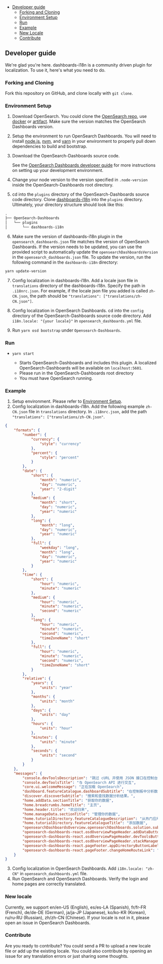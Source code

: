 - [Developer guide](#developer-guide)
  - [Forking and Cloning](#forking-and-cloning)
  - [Environment Setup](#environment-setup)
  - [Run](#run)
  - [Example](#example)
  - [New Locale](#new-locale)
  - [Contribute](#contribute)

## Developer guide

We're glad you're here. dashboards-i18n is a community driven plugin for localization. To use it, here's what you need to do.

### Forking and Cloning

Fork this repository on GitHub, and clone locally with `git clone`.

### Environment Setup

1. Download OpenSearch. You could clone the [OpenSearch repo](https://github.com/opensearch-project/OpenSearch.git), use [docker](https://opensearch.org/docs/latest/opensearch/install/docker/) or [artifact](https://opensearch.org/docs/latest/opensearch/install/tar/). Make sure the version matches the OpenSearch Dashboards version.

2. Setup the environment to run OpenSearch Dashboards. You will need to install [node.js](https://nodejs.org/en/), [nvm](https://github.com/nvm-sh/nvm/blob/master/README.md), and [yarn](https://yarnpkg.com/) in your environment to properly pull down dependencies to build and bootstrap.

3. Download the OpenSearch-Dashboards source code.

   See the [OpenSearch Dashboards developer guide](https://github.com/opensearch-project/OpenSearch/blob/main/DEVELOPER_GUIDE.md) for more instructions on setting up your development environment.

4. Change your node version to the version specified in `.node-version` inside the OpenSearch-Dashboards root directory.

5. cd into the `plugins` directory of the OpenSearch-Dashboards source code directory. Clone [dashboards-i18n](https://github.com/opensearch-project/dashboards-i18n.git) into the `plugins` directory. Ultimately, your directory structure should look like this:

```md
.
├── OpenSearch-Dashboards
│   └── plugins
│       └── dashboards-i18n
```

6. Make sure the version of dashboards-i18n plugin in the `opensearch_dashboards.json` file matches the version of OpenSearch Dashboards. If the version needs to be updated, you can use the provided script to automatically update the `opensearchDashboardsVersion` in the `opensearch_dashboards.json` file. To update the version, run the following command in the `dashboards-i18n` directory:

```bash
yarn update-version
```

7. Config localization in dashboards-i18n. Add a locale json file in `translations` directory of the dashboards-i18n. Specify the path in `.i18nrc.json`. For example, if the locale json file you added is called `zh-CN.json`, the path should be `"translations": ["translations/zh-CN.json"]`.

8. Config localization in OpenSearch Dashboards. cd into the `config` directory of the OpenSearch-Dashboards source code directory. Add `i18n.locale: "{your locale}"` in `opensearch_dashboards.yml` file.

9. Run `yarn osd bootstrap` under `Opensearch-Dashboards`.

### Run

- `yarn start`

  - Starts OpenSearch-Dashboards and includes this plugin. A localized OpenSearch-Dashboards will be available on `localhost:5601`.
  - Please run in the OpenSearch-Dashboards root directory
  - You must have OpenSearch running.

### Example

1. Setup environment. Please refer to [Environment Setup](#environment-setup).
2. Config localization in dashboards-i18n. Add the following example `zh-CN.json` file in `translations` directory. In `.i18nrc.json`, add the path `"translations": ["translations/zh-CN.json"`.


```json
{
    "formats": {
        "number": {
            "currency": {
                "style": "currency"
            },
            "percent": {
                "style": "percent"
            }
        },
        "date": {
            "short": {
                "month": "numeric",
                "day": "numeric",
                "year": "2-digit"
            },
            "medium": {
                "month": "short",
                "day": "numeric",
                "year": "numeric"
            },
            "long": {
                "month": "long",
                "day": "numeric",
                "year": "numeric"
            },
            "full": {
                "weekday": "long",
                "month": "long",
                "day": "numeric",
                "year": "numeric"
            }
        },
        "time": {
            "short": {
                "hour": "numeric",
                "minute": "numeric"
            },
            "medium": {
                "hour": "numeric",
                "minute": "numeric",
                "second": "numeric"
            },
            "long": {
                "hour": "numeric",
                "minute": "numeric",
                "second": "numeric",
                "timeZoneName": "short"
            },
            "full": {
                "hour": "numeric",
                "minute": "numeric",
                "second": "numeric",
                "timeZoneName": "short"
            }
        },
        "relative": {
            "years": {
                "units": "year"
            },
            "months": {
                "units": "month"
            },
            "days": {
                "units": "day"
            },
            "hours": {
                "units": "hour"
            },
            "minutes": {
                "units": "minute"
            },
            "seconds": {
                "units": "second"
            }
        }
    },
    "messages": {
        "console.devToolsDescription": "跳过 cURL 并使用 JSON 接口在控制台中处理您的数据。",
        "console.devToolsTitle": "与 OpenSearch API 进行交互",
        "core.ui.welcomeMessage": "正在加载 OpenSearch",
        "dashboard.featureCatalogue.dashboardSubtitle": "在控制板中分析数据。",
        "discover.discoverSubtitle": "搜索和查找数据分析结果。",
        "home.addData.sectionTitle": "获取你的数据",
        "home.breadcrumbs.homeTitle": "主页",
        "home.header.title": "欢迎归来",
        "home.manageData.sectionTitle": "管理你的数据",
        "home.tutorialDirectory.featureCatalogueDescription": "从热门应用和服务中采集数据。",
        "home.tutorialDirectory.featureCatalogueTitle": "添加数据",
        "opensearchDashboardsOverview.opensearchDashboards.solution.subtitle": "可视化和分析",
        "opensearch-dashboards-react.osdOverviewPageHeader.addDataButtonLabel": "添加数据",
        "opensearch-dashboards-react.osdOverviewPageHeader.devToolsButtonLabel": "开发工具",
        "opensearch-dashboards-react.osdOverviewPageHeader.stackManagementButtonLabel": "管理",
        "opensearch-dashboards-react.pageFooter.appDirectoryButtonLabel": "查看应用目录",
        "opensearch-dashboards-react.pageFooter.changeHomeRouteLink": "登录时显示不同页面"
    }
}
```
3. Config localization in OpenSearch Dashboards. Add `i18n.locale: "zh-CN"` in `opensearch_dashboards.yml` file.
4. Run OpenSearch and OpenSearch Dashboards. Verify the login and home pages are correctly translated.

### New locale

Currently, we support en/en-US (English), es/es-LA (Spanish), fr/fr-FR (French), de/de-DE (German), ja/ja-JP (Japanese), ko/ko-KR (Korean), ru/ru-RU (Russian), zh/zh-CN (Chinese). If your locale is not in it, please open an issue in OpenSearch Dashboards.

### Contribute

Are you ready to contribute? You could send a PR to upload a new locale file or add up the existing locale. You could also contribute by opening an issue for any translation errors or just sharing some thoughts.
